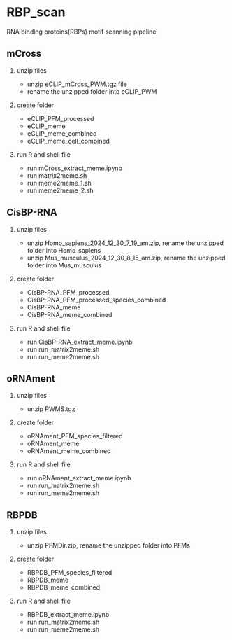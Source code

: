 # RBP_scan
RNA binding proteins(RBPs) motif scanning pipeline



## mCross
1. unzip files
   - unzip eCLIP_mCross_PWM.tgz file
   - rename the unzipped folder into eCLIP_PWM

3. create folder
   - eCLIP_PFM_processed
   - eCLIP_meme
   - eCLIP_meme_combined
   - eCLIP_meme_cell_combined

4. run R and shell file
   - run mCross_extract_meme.ipynb
   - run matrix2meme.sh
   - run meme2meme_1.sh
   - run meme2meme_2.sh



## CisBP-RNA
1. unzip files
   - unzip Homo_sapiens_2024_12_30_7_19_am.zip, rename the unzipped folder into Homo_sapiens
   - unzip Mus_musculus_2024_12_30_8_15_am.zip, rename the unzipped folder into Mus_musculus

3. create folder
   - CisBP-RNA_PFM_processed
   - CisBP-RNA_PFM_processed_species_combined
   - CisBP-RNA_meme
   - CisBP-RNA_meme_combined
  
4. run R and shell file
   - run CisBP-RNA_extract_meme.ipynb
   - run run_matrix2meme.sh
   - run run_meme2meme.sh



## oRNAment
1. unzip files
   - unzip PWMS.tgz

3. create folder
   - oRNAment_PFM_species_filtered
   - oRNAment_meme
   - oRNAment_meme_combined
  
4. run R and shell file
   - run oRNAment_extract_meme.ipynb
   - run run_matrix2meme.sh
   - run run_meme2meme.sh



## RBPDB
1. unzip files
   - unzip PFMDir.zip, rename the unzipped folder into PFMs

3. create folder
   - RBPDB_PFM_species_filtered
   - RBPDB_meme
   - RBPDB_meme_combined
  
4. run R and shell file
   - RBPDB_extract_meme.ipynb
   - run run_matrix2meme.sh
   - run run_meme2meme.sh
